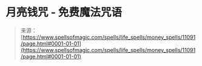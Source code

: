 <!--yml

category: 未分类

date: 2024-06-12 18:48:05

-->

# 月亮钱咒 - 免费魔法咒语

> 来源：[https://www.spellsofmagic.com/spells/life_spells/money_spells/11091/page.html#0001-01-01](https://www.spellsofmagic.com/spells/life_spells/money_spells/11091/page.html#0001-01-01)
